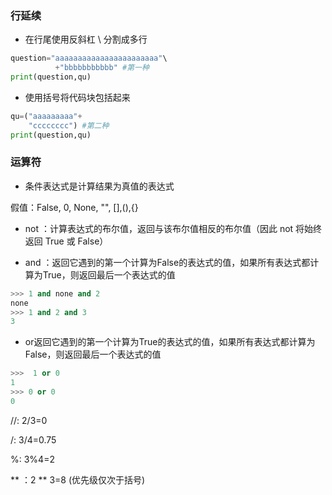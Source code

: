  ### 行延续

- 在行尾使用反斜杠 \ 分割成多行
```python
question="aaaaaaaaaaaaaaaaaaaaaaa"\
          +"bbbbbbbbbbb" #第一种
print(question,qu)
```
- 使用括号将代码块包括起来
```python
qu=("aaaaaaaaa"+
    "cccccccc") #第二种
print(question,qu)
```

### 运算符

- 条件表达式是计算结果为真值的表达式

假值：False, 0, None, "", [],(),{}

- not ：计算表达式的布尔值，返回与该布尔值相反的布尔值（因此 not 将始终返回 True 或 False）

- and ：返回它遇到的第一个计算为False的表达式的值，如果所有表达式都计算为True，则返回最后一个表达式的值
```python
>>> 1 and none and 2
none
>>> 1 and 2 and 3
3
```
- or返回它遇到的第一个计算为True的表达式的值，如果所有表达式都计算为False，则返回最后一个表达式的值
```python
>>>  1 or 0
1
>>> 0 or 0
0
```

//: 2/3=0

/: 3/4=0.75

%: 3%4=2

** ：2 ** 3=8  (优先级仅次于括号)

